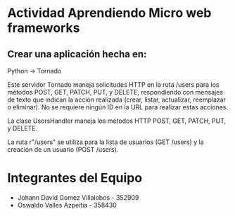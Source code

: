# Actividad Aprendiendo Micro web frameworks

## Crear una aplicación hecha en:

Python -> Tornado 

Este servidor Tornado maneja solicitudes HTTP en la ruta /users para los métodos POST, GET, PATCH, PUT, y DELETE, respondiendo con mensajes de texto que indican la acción realizada (crear, listar, actualizar, reemplazar o eliminar). No se requiere ningún ID en la URL para realizar estas acciones.

La clase UsersHandler maneja los métodos HTTP POST, GET, PATCH, PUT, y DELETE.

La ruta r"/users" se utiliza para la lista de usuarios (GET /users) y la creación de un usuario (POST /users).

# Integrantes del Equipo

- Johann David Gomez Villalobos - 352909
- Oswaldo Valles Azpeitia - 358430
